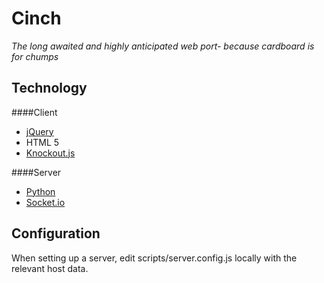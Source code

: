 Cinch
=====
_The long awaited and highly anticipated web port- because cardboard is for chumps_

Technology
----------
####Client
* [jQuery](http://jquery.com/)
* HTML 5
* [Knockout.js](http://knockout.js/)

####Server
* [Python](http://python.org/)
* [Socket.io](http://socket.io/)

Configuration
-------------
When setting up a server, edit scripts/server.config.js locally with the relevant host data.